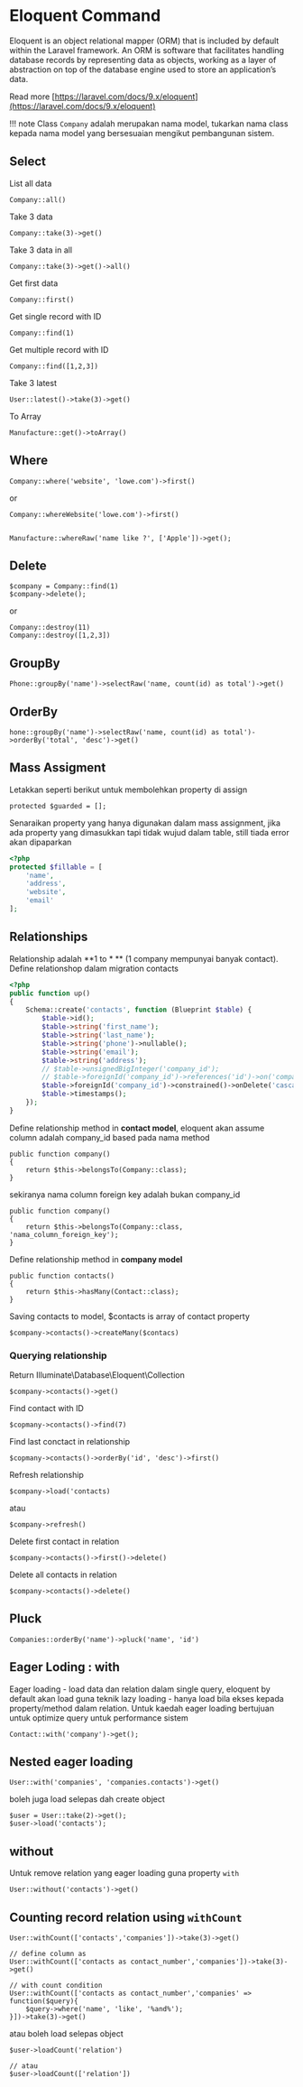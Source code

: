 
# Eloquent Command    

Eloquent is an object relational mapper (ORM) that is included by default within the Laravel framework. An ORM is software that facilitates handling database records by representing data as objects, working as a layer of abstraction on top of the database engine used to store an application’s data.

Read more [https://laravel.com/docs/9.x/eloquent](https://laravel.com/docs/9.x/eloquent)

!!! note
    Class `Company` adalah merupakan nama model, tukarkan nama class kepada nama model yang bersesuaian mengikut pembangunan sistem.

## Select

List all data

    Company::all()

Take 3 data 

    Company::take(3)->get()

Take 3 data in all 

    Company::take(3)->get()->all()

Get first data 

    Company::first()

Get single record with ID

    Company::find(1)

Get multiple record with ID

    Company::find([1,2,3])

Take 3 latest 

    User::latest()->take(3)->get()

To Array

    Manufacture::get()->toArray()

## Where

    Company::where('website', 'lowe.com')->first()

or 

    Company::whereWebsite('lowe.com')->first()


    Manufacture::whereRaw('name like ?', ['Apple'])->get();


## Delete

    $company = Company::find(1)
    $company->delete();

or 

    Company::destroy(11)
    Company::destroy([1,2,3])

## GroupBy

    Phone::groupBy('name')->selectRaw('name, count(id) as total')->get()

## OrderBy

    hone::groupBy('name')->selectRaw('name, count(id) as total')->orderBy('total', 'desc')->get()

## Mass Assigment

Letakkan seperti berikut untuk membolehkan property di assign 

    protected $guarded = [];

Senaraikan property yang hanya digunakan dalam mass assignment, jika ada property yang dimasukkan tapi tidak wujud dalam table, still tiada error akan dipaparkan

```php
<?php 
protected $fillable = [
    'name',
    'address',
    'website',
    'email'
];
```

## Relationships

Relationship adalah **1 to \* ** (1 company mempunyai banyak contact). Define relationshop dalam migration contacts

```php
<?php 
public function up()
{
    Schema::create('contacts', function (Blueprint $table) {
        $table->id();
        $table->string('first_name');
        $table->string('last_name');
        $table->string('phone')->nullable();
        $table->string('email');
        $table->string('address');
        // $table->unsignedBigInteger('company_id');
        // $table->foreignId('company_id')->references('id')->on('companies')->onDelete('cascade');
        $table->foreignId('company_id')->constrained()->onDelete('cascade');
        $table->timestamps();
    });
}
```

Define relationship method in **contact model**, eloquent akan assume column adalah company_id based pada nama method 

    public function company()
    {
        return $this->belongsTo(Company::class);
    }

sekiranya nama column foreign key adalah bukan company_id 

    public function company()
    {
        return $this->belongsTo(Company::class, 'nama_column_foreign_key');
    }


Define relationship method in **company model**

    public function contacts()
    {
        return $this->hasMany(Contact::class);
    }

Saving contacts to model, $contacts is array of contact property

    $company->contacts()->createMany($contacs)


### Querying relationship

Return Illuminate\Database\Eloquent\Collection

    $company->contacts()->get()

Find contact with ID

    $copmany->contacts()->find(7)

Find last conctact in relationship

    $copmany->contacts()->orderBy('id', 'desc')->first()

Refresh relationship 

    $company->load('contacts)

atau 

    $company->refresh()

Delete first contact in relation

    $company->contacts()->first()->delete()

Delete all contacts in relation

    $company->contacts()->delete()

## Pluck

    Companies::orderBy('name')->pluck('name', 'id')

## Eager Loding : with

Eager loading - load data dan relation dalam single query, eloquent by default akan load guna teknik lazy loading - hanya load bila ekses kepada property/method dalam relation. Untuk kaedah eager loading bertujuan untuk optimize query untuk performance sistem

    Contact::with('company')->get();

## Nested eager loading

    User::with('companies', 'companies.contacts')->get()

boleh juga load selepas dah create object

    $user = User::take(2)->get();
    $user->load('contacts');

## without

Untuk remove relation yang eager loading guna property `with`

    User::without('contacts')->get()

## Counting record relation using `withCount`

    User::withCount(['contacts','companies'])->take(3)->get()

    // define column as
    User::withCount(['contacts as contact_number','companies'])->take(3)->get()

    // with count condition 
    User::withCount(['contacts as contact_number','companies' => function($query){
        $query->where('name', 'like', '%and%');
    }])->take(3)->get()

atau boleh load selepas object

    $user->loadCount('relation')

    // atau
    $user->loadCount(['relation'])